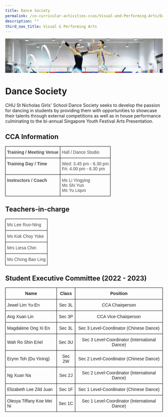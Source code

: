 ```yaml
---
title: Dance Society
permalink: /co-curricular-activities-ccas/Visual-and-Performing-Arts/Dance-Society/
description: ""
third_nav_title: Visual & Performing Arts
---
```

![](/images/CCA.png)

Dance Society
=============

CHIJ St Nicholas Girls' School Dance Society seeks to develop the passion for dancing in students by providing them with opportunities to showcase their talents through external competitions as well as in house performance culminating to the bi-annual Singapore Youth Festival Arts Presentation.

CCA Information
---------------

<style type="text/css">
.tg  {border-collapse:collapse;border-spacing:0;}
.tg td{border-color:black;border-style:solid;border-width:1px;font-family:Arial, sans-serif;font-size:14px;
  overflow:hidden;padding:10px 5px;word-break:normal;}
.tg th{border-color:black;border-style:solid;border-width:1px;font-family:Arial, sans-serif;font-size:14px;
  font-weight:normal;overflow:hidden;padding:10px 5px;word-break:normal;}
.tg .tg-frbo{color:#494949;text-align:left;vertical-align:top}
.tg .tg-r52z{color:#494949;font-weight:bold;text-align:left;vertical-align:top}
.tg .tg-cees{color:#494949;text-align:left;vertical-align:middle}
</style>
<table class="tg">
<thead>
  <tr>
    <th class="tg-r52z">Training / Meeting Venue<br></th>
    <th class="tg-cees">Hall / Dance Studio</th>
  </tr>
</thead>
<tbody>
  <tr>
    <td class="tg-r52z">Training Day / Time</td>
    <td class="tg-frbo">Wed:     3.45 pm - 6.30 pm<br>Fri:         4.00 pm - 6.30 pm</td>
  </tr>
  <tr>
    <td class="tg-r52z">Instructors / Coach</td>
    <td class="tg-frbo">Ms Li Yingying <br>Ms Shi Yun<br>Ms Yu Liqun</td>
  </tr>
</tbody>
</table>


Teachers-in-charge
------------------


<style type="text/css">
.tg  {border-collapse:collapse;border-spacing:0;}
.tg td{border-color:black;border-style:solid;border-width:1px;font-family:Arial, sans-serif;font-size:14px;
  overflow:hidden;padding:10px 5px;word-break:normal;}
.tg th{border-color:black;border-style:solid;border-width:1px;font-family:Arial, sans-serif;font-size:14px;
  font-weight:normal;overflow:hidden;padding:10px 5px;word-break:normal;}
.tg .tg-frbo{color:#494949;text-align:left;vertical-align:top}
.tg .tg-cees{color:#494949;text-align:left;vertical-align:middle}
</style>
<table class="tg">
<thead>
  <tr>
    <th class="tg-frbo">Ms Lee Ruo-Ning </th>
  </tr>
</thead>
<tbody>
  <tr>
    <td class="tg-cees">Ms Kok Choy Yoke</td>
  </tr>
  <tr>
    <td class="tg-cees">Mrs Liesa Chin</td>
  </tr>
  <tr>
    <td class="tg-cees">Ms Chong Bao Ling</td>
  </tr>
</tbody>
</table>


Student Executive Committee (2022 - 2023)
-----------------------------------------


<style type="text/css">
.tg  {border-collapse:collapse;border-spacing:0;}
.tg td{border-color:black;border-style:solid;border-width:1px;font-family:Arial, sans-serif;font-size:14px;
  overflow:hidden;padding:10px 5px;word-break:normal;}
.tg th{border-color:black;border-style:solid;border-width:1px;font-family:Arial, sans-serif;font-size:14px;
  font-weight:normal;overflow:hidden;padding:10px 5px;word-break:normal;}
.tg .tg-vl7p{color:#222;text-align:left;vertical-align:middle}
.tg .tg-rlkj{color:#222;text-align:center;vertical-align:middle}
.tg .tg-e2p0{color:#222;font-weight:bold;text-align:center;vertical-align:middle}
</style>
<table class="tg">
<thead>
  <tr>
    <th class="tg-e2p0"><span style="color:#222;background-color:transparent">Name</span></th>
    <th class="tg-e2p0"><span style="color:#222;background-color:transparent">Class</span></th>
    <th class="tg-e2p0"><span style="color:#222;background-color:transparent">Position</span></th>
  </tr>
</thead>
<tbody>
  <tr>
    <td class="tg-vl7p"><span style="color:#222;background-color:transparent">Jewel Lim Yu-En</span></td>
    <td class="tg-rlkj"><span style="color:#222;background-color:transparent">Sec 3L </span></td>
    <td class="tg-rlkj"><span style="color:#222;background-color:transparent">CCA Chairperson </span></td>
  </tr>
  <tr>
    <td class="tg-vl7p"><span style="color:#222;background-color:transparent">Ang Xuan Lin</span></td>
    <td class="tg-rlkj"><span style="color:#222;background-color:transparent">Sec 3P</span></td>
    <td class="tg-rlkj"><span style="color:#222;background-color:transparent">CCA Vice-Chairperson</span></td>
  </tr>
  <tr>
    <td class="tg-vl7p"><span style="color:#222;background-color:transparent">Magdalene Ong Xi En</span></td>
    <td class="tg-rlkj"><span style="color:#222;background-color:transparent">Sec 3L</span></td>
    <td class="tg-rlkj"><span style="color:#222;background-color:transparent">Sec 3 Level-Coordinator (Chinese Dance)</span></td>
  </tr>
  <tr>
    <td class="tg-vl7p"><span style="color:#222;background-color:transparent">Wah Ro Shin Eriel</span></td>
    <td class="tg-rlkj"><span style="color:#222;background-color:transparent">Sec 3U</span></td>
    <td class="tg-rlkj"><span style="color:#222;background-color:transparent">Sec 3 Level-Coordinator (International Dance)</span></td>
  </tr>
  <tr>
    <td class="tg-vl7p"><span style="color:#222;background-color:transparent">Erynn Toh (Du Yining)</span></td>
    <td class="tg-rlkj"><span style="color:#222;background-color:transparent">Sec 2W</span></td>
    <td class="tg-rlkj"><span style="color:#222;background-color:transparent">Sec 2 Level-Coordinator (Chinese Dance)</span></td>
  </tr>
  <tr>
    <td class="tg-vl7p"><span style="color:#222;background-color:transparent">Ng Xuan Na</span></td>
    <td class="tg-rlkj"><span style="color:#222;background-color:transparent">Sec 2J</span></td>
    <td class="tg-rlkj"><span style="color:#222;background-color:transparent">Sec 2 Level-Coordinator (International Dance)</span></td>
  </tr>
  <tr>
    <td class="tg-vl7p"><span style="color:#222;background-color:transparent">Elizabeth Lee Zild Juan</span></td>
    <td class="tg-rlkj"><span style="color:#222;background-color:transparent">Sec 1F</span></td>
    <td class="tg-rlkj"><span style="color:#222;background-color:transparent">Sec 1 Level-Coordinator (Chinese Dance)</span><br></td>
  </tr>
  <tr>
    <td class="tg-vl7p"><span style="color:#222;background-color:transparent">Olesya Tiffany Koe Mei Ni</span></td>
    <td class="tg-rlkj"><span style="color:#222;background-color:transparent">Sec 1C</span></td>
    <td class="tg-rlkj"><span style="color:#222;background-color:transparent">Sec 1 Level-Coordinator (International Dance)</span></td>
  </tr>
</tbody>
</table>